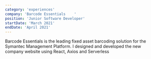```yaml
---
category: 'experiences'
company: 'Barcode Essentials    '
position: 'Junior Software Developer'
startDate: 'March 2021'
endDate: 'April 2021'
---
```


Barcode Essentials is the leading fixed asset barcoding solution for the Symantec Management Platform. I designed and developed the new company website using React, Axios and Serverless
